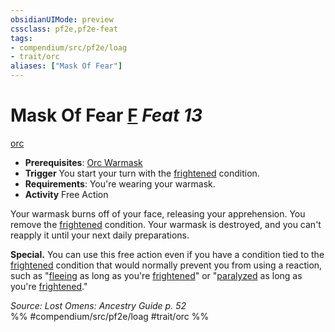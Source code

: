 ```yaml
---
obsidianUIMode: preview
cssclass: pf2e,pf2e-feat
tags:
- compendium/src/pf2e/loag
- trait/orc
aliases: ["Mask Of Fear"]
---
```

# Mask Of Fear  [F](/rules/core-rulebook/chapter-9-playing-the-game.md#Actions "Free Action") *Feat 13*  
[orc](/rules/traits/orc.md)  

- **Prerequisites**: [Orc Warmask](/compendium/feats/orc-warmask-loag.md)
- **Trigger** You start your turn with the [frightened](/rules/conditions.md#Frightened) condition.
- **Requirements**: You're wearing your warmask.
- **Activity** Free Action

Your warmask burns off of your face, releasing your apprehension. You remove the [frightened](/rules/conditions.md#Frightened) condition. Your warmask is destroyed, and you can't reapply it until your next daily preparations.

**Special.** You can use this free action even if you have a condition tied to the [frightened](/rules/conditions.md#Frightened) condition that would normally prevent you from using a reaction, such as "[fleeing](/rules/conditions.md#Fleeing) as long as you're [frightened](/rules/conditions.md#Frightened)" or "[paralyzed](/rules/conditions.md#Paralyzed) as long as you're [frightened](/rules/conditions.md#Frightened)."

*Source: Lost Omens: Ancestry Guide p. 52*  
%% #compendium/src/pf2e/loag #trait/orc %%